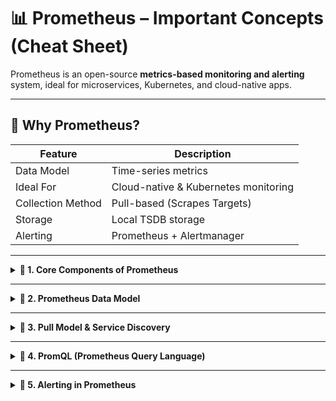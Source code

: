 # 📊 Prometheus – Important Concepts (Cheat Sheet)

Prometheus is an open-source **metrics-based monitoring and alerting** system, ideal for microservices, Kubernetes, and cloud-native apps.

---

## 🚀 Why Prometheus?

| Feature | Description |
|--------|-------------|
| Data Model | Time-series metrics |
| Ideal For | Cloud-native & Kubernetes monitoring |
| Collection Method | Pull-based (Scrapes Targets) |
| Storage | Local TSDB storage |
| Alerting | Prometheus + Alertmanager |

---

<details>
<summary><strong>📌 1. Core Components of Prometheus</strong></summary>

| Component | Description |
|----------|--------------|
| **Prometheus Server** | Collects, stores, and processes metrics |
| **Node Exporter** | Exposes host-level metrics (CPU, RAM, Disk) |
| **Service Discovery** | Auto-detects targets (K8s, EC2, Consul, etc.) |
| **Alertmanager** | Sends alerts to Email, Slack, PagerDuty, etc. |
| **Pushgateway** | Allows push metrics from batch/cron jobs |
| **PromQL** | Query language to query and extract metrics |
| **TSDB** | Prometheus's local time-series database |

</details>

---

<details>
<summary><strong>🧱 2. Prometheus Data Model</strong></summary>

### ✅ Metric Types

| Metric Type | Meaning | Example |
|-------------|----------|----------|
| **Counter** | Always increases | Total HTTP requests |
| **Gauge** | Goes up & down | Memory / Temperature |
| **Histogram** | Sample observations in buckets | Request latency buckets |
| **Summary** | Quantile calculation (e.g., p90, p99) | Request duration quantiles |

> Most used in K8s: **Counter + Gauge + Histogram**

### 🔖 Time Series Format
<metric_name>{label1="value1", label2="value2"}

</details>

---

<details>
<summary><strong>🧲 3. Pull Model & Service Discovery</strong></summary>

### How Prometheus Scrapes Targets

- Default port: **9090**
- Prometheus **pulls** metrics from targets on `/metrics` endpoint
- Discovers services automatically for dynamic environments

| Environment | Auto Discovery Support |
|-------------|--------------------------|
| Kubernetes | ✅ Native |
| AWS EC2 | ✅ |
| Consul | ✅ |
| Docker | ✅ |
| Static Config | ✅ Manual |

</details>

---

<details>
<summary><strong>📍 4. PromQL (Prometheus Query Language)</strong></summary>

PromQL enables querying & mathematical operations on metrics.

| Example | Query | Description |
|----------|--------|----------------|
| Total Requests | `sum(http_requests_total)` | Total across services |
| Error Rate | `rate(http_requests_total{status!="200"}[5m])` | Errors per second |
| CPU Usage % | `100 - (avg by (instance) (irate(node_cpu_seconds_total{mode="idle"}[5m])) * 100)` | CPU usage formula |

**PromQL Supports:** Aggregation, Filtering, Functions, Joins, Math

</details>

---

<details>
<summary><strong>🚨 5. Alerting in Prometheus</strong></summary>

Prometheus + Alertmanager = End-to-end alert workflow

### Alert Flow

```mermaid
graph TD
A[Prometheus] -->|Fires Alert| B[Alertmanager]
B --> Slack
B --> Email
B --> PagerDuty
```

<details>
<summary><strong>📦 6. Exporters (Most Used)</strong></summary>

### 🔌 Prometheus Exporters (Most Commonly Used)

| Exporter | Purpose |
|----------|----------|
| **Node Exporter** | Host-level metrics (CPU, RAM, Disk, Network) |
| **Kube State Metrics (KSM)** | Kubernetes object-level metrics |
| **cAdvisor** | Container-level metrics |
| **Blackbox Exporter** | Probe HTTP, DNS, TCP, ICMP endpoints |
| **MySQL / Redis Exporter** | Database performance & health metrics |
| **JMX Exporter** | JVM metrics for Java-based apps |
| **Nginx / Apache Exporter** | Web server metrics |

> ✅ **In a Kubernetes Monitoring Stack:**  
> Use **Node Exporter + cAdvisor + KSM** as baseline exporters.

</details>

<details>
<summary><strong>📂 7. Prometheus Architecture (Visual)</strong></summary>

### 🧠 Prometheus Architecture Overview

```mermaid
flowchart LR
A[Targets / Exporters] --> B[(Prometheus Server)]
B --> C[(TSDB Storage)]
B --> D[PromQL API]
B --> E[Alert Rules]
E --> F[Alertmanager]
F --> G[Slack / Email / Webhooks]
D --> H[Grafana Dashboards]
```

</details>

<details>
<summary><strong>📈 8. Prometheus vs Other Monitoring Tools</strong></summary>

### 🔥 Comparison: Prometheus vs Grafana vs Datadog

| Feature | Prometheus | Grafana | Datadog |
|---------|------------|---------|----------|
| **Data Storage** | Local TSDB | Uses Prometheus (or others) as data source | SaaS |
| **Alerting** | ✅ Yes (via Alertmanager) | ⚠️ Limited | ✅ Yes |
| **Visualization** | Basic UI | ⭐ Best dashboards | Excellent |
| **Cost** | Free (Open Source) | Free + Paid plugins | Paid SaaS |
| **Suitable For** | DevOps / Kubernetes Monitoring | Visualization only | Enterprises |

</details>

### ✅ Summary for Interviews

- Prometheus uses a **pull-based model** for scraping metrics.
- Metrics are stored as **time-series data** in TSDB (Time Series Database).
- Uses **PromQL** for querying and metric analysis.
- Works best with **Kubernetes** and cloud-native environments.
- **Alertmanager** handles alerting and notification routing.
- **Exporters** enable Prometheus to collect metrics from various systems and services.

